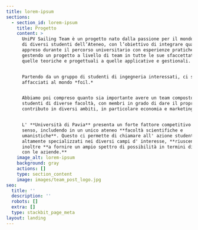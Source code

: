 ```yaml
---
title: lorem-ipsum
sections:
  - section_id: lorem-ipsum
    title: Progetto
    content: >
      UniPV Sailing Team è un progetto nato dalla passione per il mondo velico
      di diversi studenti dell’Ateneo, con l’obiettivo di integrare quanto
      appreso durante il percorso universitario con esperienze pratiche,
      gestendo un progetto a livello di team in tutte le sue sfaccettature, da
      quelle teoriche e progettuali a quelle applicative e gestionali.


      Partendo da un gruppo di studenti di ingegneria interessati, ci siamo
      affacciati al mondo *foil.*


      Abbiamo poi compreso quanto sia importante avere un team composto da
      studenti di diverse facoltà, con membri in grado di dare il proprio
      contributo in diversi ambiti, in particolare economia e marketing.


      L' **Università di Pavia** presenta un forte fattore competitivo in tal
      senso, includendo in un unico ateneo **facoltà scientifiche e
      umanistiche**. Questo ci permette di chiamare all' azione studenti
      altamente specializzati nei diversi campi d' interesse, **riuscendo**
      inoltre **a fornire un ampio spettro di possibilità in termini di rapporti
      con le aziende.**
    image_alt: lorem-ipsum
    background: gray
    actions: []
    type: section_content
    image: images/team_post_logo.jpg
seo:
  title: ''
  description: ''
  robots: []
  extra: []
  type: stackbit_page_meta
layout: landing
---
```

